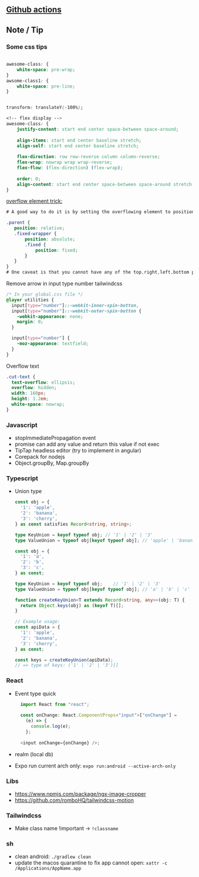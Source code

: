 ## [Github actions](https://github.com/actions)

## Note / Tip
### Some css tips
```css

awesome-class: {
    white-space: pre-wrap;
}
awsome-class1: {
    white-space: pre-line;
}


transform: translateY(-100%);

```
```css
<!-- flex display -->
awesome-class: {
    justify-content: start end center space-between space-around;
    
    align-items: start end center baseline stretch;
    align-self: start end center baseline stretch;
    
    flex-direction: row row-reverse column column-reverse;
    flex-wrap: nowrap wrap wrap-reverse;
    flex-flow: (flex-direction) (flex-wrap);
    
    order: 0;
    align-content: start end center space-between space-around stretch;
}

```
[overflow element trick:](https://stackoverflow.com/questions/12013066/how-to-ignore-parent-elements-overflowhidden-in-css)
```css
# A good way to do it is by setting the overflowing element to position:fixed (which will make it ignore the parent overflow), and then positioning it relative to the parent using this technique:

​.parent {
   position: relative;      
   .fixed-wrapper {
       position: absolute;         
       .fixed {
           position: fixed;
       }
   }
}
# One caveat is that you cannot have any of the top,right,left,bottom properties set on the fixed element (they must all be default 'auto'). If you need to adjust the position slightly, you can do so using positive/negative margins instead.
```

Remove arrow in input type number tailwindcss
```css
/* In your global.css file */
@layer utilities {
  input[type="number"]::-webkit-inner-spin-button,
  input[type="number"]::-webkit-outer-spin-button {
    -webkit-appearance: none;
    margin: 0;
  }

  input[type="number"] {
    -moz-appearance: textfield;
  }
}

```

Overflow text
```css
.cut-text { 
  text-overflow: ellipsis;
  overflow: hidden; 
  width: 160px; 
  height: 1.2em; 
  white-space: nowrap;
}
```

### Javascript
- stopImmediatePropagation event
- promise can add any value and return this value if not exec
- TipTap headless editor (try to implement in angular)
- Corepack for nodejs
- Object.groupBy, Map.groupBy

### Typescript
- Union type
    ```typescript
    const obj = {
      '1': 'apple',
      '2': 'banana',
      '3': 'cherry',
    } as const satisfies Record<string, string>;
    
    type KeyUnion = keyof typeof obj; // '1' | '2' | '3'
    type ValueUnion = typeof obj[keyof typeof obj]; // 'apple' | 'banana' | 'cherry'
    ```
    ```typescript
    const obj = {
      '1': 'a',
      '2': 'b',
      '3': 'c',
    } as const;
    
    type KeyUnion = keyof typeof obj;    // '1' | '2' | '3'
    type ValueUnion = typeof obj[keyof typeof obj]; // 'a' | 'b' | 'c'
    ```
    ```typescript
    function createKeyUnion<T extends Record<string, any>>(obj: T) {
      return Object.keys(obj) as (keyof T)[];
    }
    
    // Example usage:
    const apiData = {
      '1': 'apple',
      '2': 'banana',
      '3': 'cherry',
    } as const;
    
    const keys = createKeyUnion(apiData); 
    // => type of keys: ('1' | '2' | '3')[]
    ```

### React
- Event type quick
  ```typescript
    import React from "react";
     
    const onChange: React.ComponentProps<"input">["onChange"] =
      (e) => {
        console.log(e);
      };
     
    <input onChange={onChange} />;
  ```
- realm (local db)

- Expo run current arch only: `expo run:android --active-arch-only`


### Libs
- https://www.npmjs.com/package/ngx-image-cropper
- https://github.com/romboHQ/tailwindcss-motion

### Tailwindcss
- Make class name !important -> `!classname`

### sh
- clean android: `./gradlew clean`
- update the macos quarantine to fix app cannot open: `xattr -c /Applications/AppName.app`
